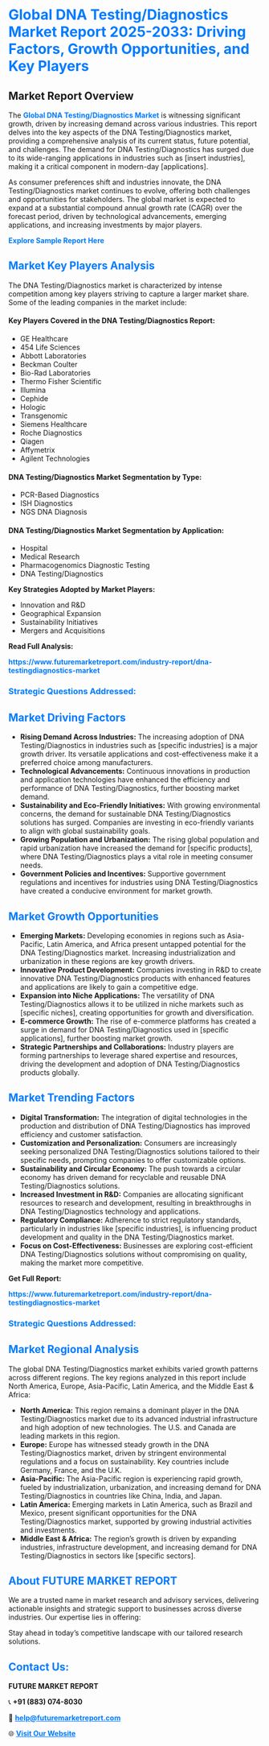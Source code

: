 <h1 style="color: #007BFF;">Global DNA Testing/Diagnostics Market Report 2025-2033: Driving Factors, Growth Opportunities, and Key Players</h1>

<section id="overview">
<h2>Market Report Overview</h2>
<p>The <a href="https://www.futuremarketreport.com/industry-report/dna-testingdiagnostics-market" style="color: #007BFF; text-decoration: none;"><strong>Global DNA Testing/Diagnostics Market</strong></a> is witnessing significant growth, driven by increasing demand across various industries. This report delves into the key aspects of the DNA Testing/Diagnostics market, providing a comprehensive analysis of its current status, future potential, and challenges. The demand for DNA Testing/Diagnostics has surged due to its wide-ranging applications in industries such as [insert industries], making it a critical component in modern-day [applications].</p>
<p>As consumer preferences shift and industries innovate, the DNA Testing/Diagnostics market continues to evolve, offering both challenges and opportunities for stakeholders. The global market is expected to expand at a substantial compound annual growth rate (CAGR) over the forecast period, driven by technological advancements, emerging applications, and increasing investments by major players.</p>
</section>

<section id="overview">
<p><a href="https://www.futuremarketreport.com/request-sample/reportId=110903" style="color: #007BFF; text-decoration: none;"><strong>Explore Sample Report Here</strong></a></p>
</section>

<section id="key-players">
<h2 style="color: #007BFF;">Market Key Players Analysis</h2>
<p>The DNA Testing/Diagnostics market is characterized by intense competition among key players striving to capture a larger market share. Some of the leading companies in the market include:</p>
<h4>Key Players Covered in the DNA Testing/Diagnostics Report:</h4>
<ul><li>GE Healthcare</li><li>454 Life Sciences</li><li>Abbott Laboratories</li><li>Beckman Coulter</li><li>Bio-Rad Laboratories</li><li>Thermo Fisher Scientific</li><li>Illumina</li><li>Cephide</li><li>Hologic</li><li>Transgenomic</li><li>Siemens Healthcare</li><li>Roche Diagnostics</li><li>Qiagen</li><li>Affymetrix</li><li>Agilent Technologies</li></ul>
<h4>DNA Testing/Diagnostics Market Segmentation by Type:</h4>
<ul><li>PCR-Based Diagnostics</li><li>ISH Diagnostics</li><li>NGS DNA Diagnosis</li></ul>

<h4>DNA Testing/Diagnostics Market Segmentation by Application:</h4>
<ul><li>Hospital</li><li>Medical Research</li><li>Pharmacogenomics Diagnostic Testing</li><li>DNA Testing/Diagnostics</li></ul>
<p><strong>Key Strategies Adopted by Market Players:</strong></p>
<ul>
<li>Innovation and R&D</li>
<li>Geographical Expansion</li>
<li>Sustainability Initiatives</li>
<li>Mergers and Acquisitions</li>
</ul>
</section>

<section>
<p><strong>Read Full Analysis: </strong></p><a href="https://www.futuremarketreport.com/industry-report/dna-testingdiagnostics-market" style="color: #007BFF; text-decoration: none;"><strong>https://www.futuremarketreport.com/industry-report/dna-testingdiagnostics-market</strong></a>
<h3 style="color: #007BFF;">Strategic Questions Addressed:</h3>
</section>

<section id="driving-factors">
<h2 style="color: #007BFF;">Market Driving Factors</h2>
<ul>
<li><strong>Rising Demand Across Industries:</strong> The increasing adoption of DNA Testing/Diagnostics in industries such as [specific industries] is a major growth driver. Its versatile applications and cost-effectiveness make it a preferred choice among manufacturers.</li>
<li><strong>Technological Advancements:</strong> Continuous innovations in production and application technologies have enhanced the efficiency and performance of DNA Testing/Diagnostics, further boosting market demand.</li>
<li><strong>Sustainability and Eco-Friendly Initiatives:</strong> With growing environmental concerns, the demand for sustainable DNA Testing/Diagnostics solutions has surged. Companies are investing in eco-friendly variants to align with global sustainability goals.</li>
<li><strong>Growing Population and Urbanization:</strong> The rising global population and rapid urbanization have increased the demand for [specific products], where DNA Testing/Diagnostics plays a vital role in meeting consumer needs.</li>
<li><strong>Government Policies and Incentives:</strong> Supportive government regulations and incentives for industries using DNA Testing/Diagnostics have created a conducive environment for market growth.</li>
</ul>
</section>

<section id="growth-opportunities">
<h2 style="color: #007BFF;">Market Growth Opportunities</h2>
<ul>
<li><strong>Emerging Markets:</strong> Developing economies in regions such as Asia-Pacific, Latin America, and Africa present untapped potential for the DNA Testing/Diagnostics market. Increasing industrialization and urbanization in these regions are key growth drivers.</li>
<li><strong>Innovative Product Development:</strong> Companies investing in R&D to create innovative DNA Testing/Diagnostics products with enhanced features and applications are likely to gain a competitive edge.</li>
<li><strong>Expansion into Niche Applications:</strong> The versatility of DNA Testing/Diagnostics allows it to be utilized in niche markets such as [specific niches], creating opportunities for growth and diversification.</li>
<li><strong>E-commerce Growth:</strong> The rise of e-commerce platforms has created a surge in demand for DNA Testing/Diagnostics used in [specific applications], further boosting market growth.</li>
<li><strong>Strategic Partnerships and Collaborations:</strong> Industry players are forming partnerships to leverage shared expertise and resources, driving the development and adoption of DNA Testing/Diagnostics products globally.</li>
</ul>
</section>

<section id="trending-factors">
<h2 style="color: #007BFF;">Market Trending Factors</h2>
<ul>
<li><strong>Digital Transformation:</strong> The integration of digital technologies in the production and distribution of DNA Testing/Diagnostics has improved efficiency and customer satisfaction.</li>
<li><strong>Customization and Personalization:</strong> Consumers are increasingly seeking personalized DNA Testing/Diagnostics solutions tailored to their specific needs, prompting companies to offer customizable options.</li>
<li><strong>Sustainability and Circular Economy:</strong> The push towards a circular economy has driven demand for recyclable and reusable DNA Testing/Diagnostics solutions.</li>
<li><strong>Increased Investment in R&D:</strong> Companies are allocating significant resources to research and development, resulting in breakthroughs in DNA Testing/Diagnostics technology and applications.</li>
<li><strong>Regulatory Compliance:</strong> Adherence to strict regulatory standards, particularly in industries like [specific industries], is influencing product development and quality in the DNA Testing/Diagnostics market.</li>
<li><strong>Focus on Cost-Effectiveness:</strong> Businesses are exploring cost-efficient DNA Testing/Diagnostics solutions without compromising on quality, making the market more competitive.</li>
</ul>
</section>

<section>
<p><strong>Get Full Report: </strong></p><a href="https://www.futuremarketreport.com/industry-report/dna-testingdiagnostics-market" style="color: #007BFF; text-decoration: none;"><strong>https://www.futuremarketreport.com/industry-report/dna-testingdiagnostics-market</strong></a>
<h3 style="color: #007BFF;">Strategic Questions Addressed:</h3>
</section>


<section id="regional-analysis">
<h2 style="color: #007BFF;">Market Regional Analysis</h2>
<p>The global DNA Testing/Diagnostics market exhibits varied growth patterns across different regions. The key regions analyzed in this report include North America, Europe, Asia-Pacific, Latin America, and the Middle East & Africa:</p>
<ul>
<li><strong>North America:</strong> This region remains a dominant player in the DNA Testing/Diagnostics market due to its advanced industrial infrastructure and high adoption of new technologies. The U.S. and Canada are leading markets in this region.</li>
<li><strong>Europe:</strong> Europe has witnessed steady growth in the DNA Testing/Diagnostics market, driven by stringent environmental regulations and a focus on sustainability. Key countries include Germany, France, and the U.K.</li>
<li><strong>Asia-Pacific:</strong> The Asia-Pacific region is experiencing rapid growth, fueled by industrialization, urbanization, and increasing demand for DNA Testing/Diagnostics in countries like China, India, and Japan.</li>
<li><strong>Latin America:</strong> Emerging markets in Latin America, such as Brazil and Mexico, present significant opportunities for the DNA Testing/Diagnostics market, supported by growing industrial activities and investments.</li>
<li><strong>Middle East & Africa:</strong> The region’s growth is driven by expanding industries, infrastructure development, and increasing demand for DNA Testing/Diagnostics in sectors like [specific sectors].</li>
</ul>
</section>

<footer>
<h2 style="color: #007BFF;">About FUTURE MARKET REPORT</h2>
<p>We are a trusted name in market research and advisory services, delivering actionable insights and strategic support to businesses across diverse industries. Our expertise lies in offering:</p>

<p>Stay ahead in today’s competitive landscape with our tailored research solutions.</p>

<h2 style="color: #007BFF;">Contact Us:</h2>
<p><strong>FUTURE MARKET REPORT</strong></p>
<p>📞 <strong>+91 (883) 074-8030</strong></p>
<p>📧 <strong><a href="mailto:help@futuremarketreport.com" style="color: #007BFF;">help@futuremarketreport.com</a></strong></p>
<p>🌐 <strong><a href="https://www.futuremarketreport.com/" style="color: #007BFF;">Visit Our Website</a></strong></p>
</footer>